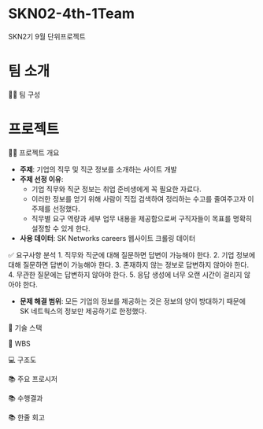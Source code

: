 # SKN02-4th-1Team
SKN2기 9월 단위프로젝트

#  팀 소개
👩‍🏫 팀 구성



#  프로젝트

👨‍🏫 프로젝트 개요
- **주제**: 기업의 직무 및 직군 정보를 소개하는 사이트 개발
- **주제 선정 이유**:
    - 기업 직무와 직군 정보는 취업 준비생에게 꼭 필요한 자료다.
    - 이러한 정보를 얻기 위해 사람이 직접 검색하여 정리하는 수고를 줄여주고자 이 주제를 선정했다.
    - 직무별 요구 역량과 세부 업무 내용을 제공함으로써 구직자들이 목표를 명확히 설정할 수 있게 한다.
- **사용 데이터**: SK Networks careers 웹사이트 크롤링 데이터

✅ 요구사항 분석
    1. 직무와 직군에 대해 질문하면 답변이 가능해야 한다.
    2. 기업 정보에 대해 질문하면 답변이 가능해야 한다.
    3. 존재하지 않는 정보로 답변하지 않아야 한다.
    4. 무관한 질문에는 답변하지 않아야 한다.
    5. 응답 생성에 너무 오랜 시간이 걸리지 않아야 한다.
- **문제 해결 범위**: 모든 기업의 정보를 제공하는 것은 정보의 양이 방대하기 때문에 SK 네트웍스의 정보만 제공하기로 한정했다.


🔨 기술 스택


📝 WBS



💻 구조도


📚 주요 프로시저


📚 수행결과


📚 한줄 회고
